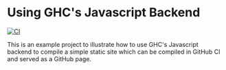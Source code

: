 # Using GHC's Javascript Backend

[![CI](https://github.com/BinderDavid/ghc-javascript-ci/actions/workflows/ci.yml/badge.svg)](https://github.com/BinderDavid/ghc-javascript-ci/actions/workflows/ci.yml)

This is an example project to illustrate how to use GHC's Javascript backend to compile a simple static site which can be compiled in GitHub CI and served as a GitHub page.

